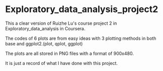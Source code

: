 # Exploratory_data_analysis_project2

This a clear version of Ruizhe Lu's course project 2 in Exploratory_data_analysis in Coursera.

The codes of 6 plots are from easy ideas with 3 plotting methods in both base and ggplot2.(plot, qplot, ggplot)

The plots are all stored in PNG files with a format of 900x480.

It is just a record of what I have done with this project.  
